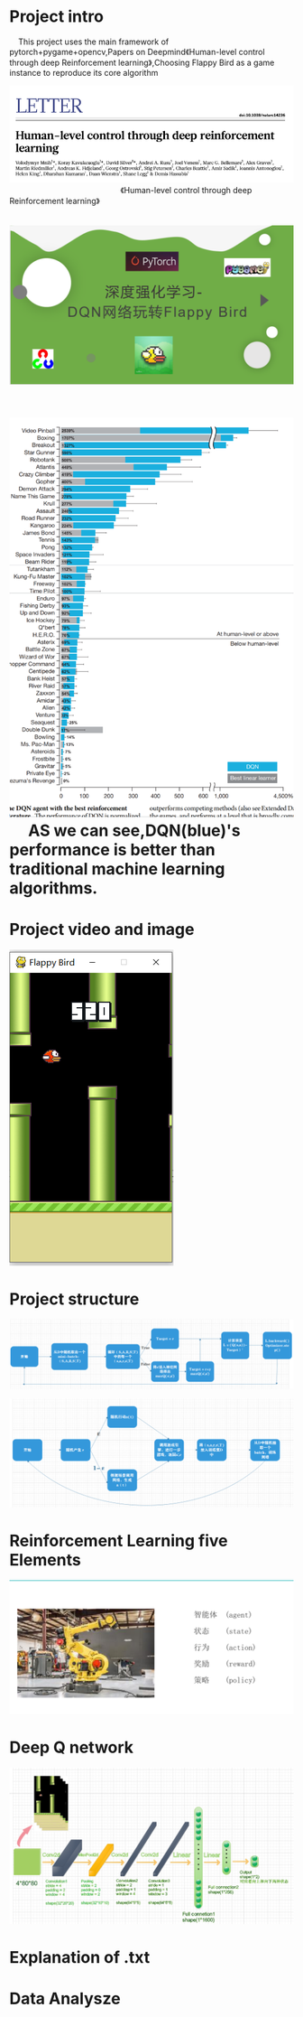 # Project intro

&nbsp;&nbsp;&nbsp;&nbsp;This project uses the main framework of pytorch+pygame+opencv,Papers on Deepmind《Human-level control through deep Reinforcement learning》,Choosing Flappy Bird as a game instance to reproduce its core algorithm

![Human-level control through deep Reinforcement learning](https://github.com/superzhaoyang/img_storage/blob/master/FlappyBird/%E6%89%B9%E6%B3%A8%202020-05-13%20194059.png)
 &nbsp;&nbsp;&nbsp;&nbsp;&nbsp;&nbsp;&nbsp;&nbsp;&nbsp;&nbsp;&nbsp;&nbsp;&nbsp;&nbsp;&nbsp;&nbsp;&nbsp;&nbsp;&nbsp;&nbsp;&nbsp;&nbsp;&nbsp;&nbsp;&nbsp;&nbsp;&nbsp;&nbsp;&nbsp;&nbsp;&nbsp;&nbsp;&nbsp;&nbsp;&nbsp;&nbsp;&nbsp;&nbsp;&nbsp;&nbsp;&nbsp;&nbsp;&nbsp;&nbsp;&nbsp;&nbsp;&nbsp;&nbsp;&nbsp;&nbsp;《Human-level control through deep Reinforcement learning》
<br> <br> <br>
 ![project cover](https://github.com/superzhaoyang/img_storage/blob/master/FlappyBird/%E5%B1%8F%E5%B9%95%E6%88%AA%E5%9B%BE%202020-11-01%20221144.png)
 <br> <br> 

![DQN VS traditional machine learnign algorithms](https://github.com/superzhaoyang/img_storage/blob/master/FlappyBird/QQ%E5%9B%BE%E7%89%8720200421145125.png)
&nbsp;&nbsp;&nbsp;&nbsp;&nbsp;AS we can see,DQN(blue)'s performance is better than traditional machine learning algorithms.
=======

# Project video and image

![](https://github.com/superzhaoyang/img_storage/blob/master/FlappyBird/YMzFFf.png)

# Project structure

![net train structure](https://github.com/superzhaoyang/img_storage/blob/master/FlappyBird/%E6%89%B9%E6%B3%A8%202020-04-19%20122736.png)

![overrall structure](https://github.com/superzhaoyang/img_storage/blob/master/FlappyBird/%E6%89%B9%E6%B3%A8%202020-04-19%20122746.png)

# Reinforcement Learning five Elements

![](https://github.com/superzhaoyang/img_storage/blob/master/FlappyBird/%E6%89%B9%E6%B3%A8%202020-05-12%20222447.png)

# Deep Q network

![](https://github.com/superzhaoyang/img_storage/blob/master/FlappyBird/new2.png)

# Explanation of .txt

# Data Analysze
